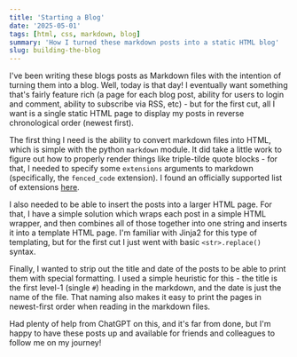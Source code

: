 ```yaml
---
title: 'Starting a Blog'
date: '2025-05-01'
tags: [html, css, markdown, blog]
summary: 'How I turned these markdown posts into a static HTML blog'
slug: building-the-blog
---
```


I've been writing these blogs posts as Markdown files with the intention of turning them into a blog. Well, today is that day! I eventually want something that's fairly feature rich (a page for each blog post, ability for users to login and comment, ability to subscribe via RSS, etc) - but for the first cut, all I want is a single static HTML page to display my posts in reverse chronological order (newest first).

The first thing I need is the ability to convert markdown files into HTML, which is simple with the python `markdown` module. It did take a little work to figure out how to properly render things like triple-tilde quote blocks - for that, I needed to specify some `extensions` arguments to markdown (specifically, the `fenced_code` extension). I found an officially supported list of extensions [here](https://python-markdown.github.io/extensions/).

I also needed to be able to insert the posts into a larger HTML page. For that, I have a simple solution which wraps each post in a simple HTML wrapper, and then combines all of those together into one string and inserts it into a template HTML page. I'm familiar with Jinja2 for this type of templating, but for the first cut I just went with basic `<str>.replace()` syntax.

Finally, I wanted to strip out the title and date of the posts to be able to print them with special formatting. I used a simple heuristic for this - the title is the first level-1 (single `#`) heading in the markdown, and the date is just the name of the file. That naming also makes it easy to print the pages in newest-first order when reading in the markdown files.

Had plenty of help from ChatGPT on this, and it's far from done, but I'm happy to have these posts up and available for friends and colleagues to follow me on my journey!

